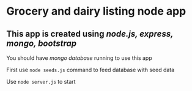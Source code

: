 # Grocery and dairy listing node app

## This app is created using _node.js, express, mongo, bootstrap_

You should have _mongo database_ running to use this app

First use `node seeds.js` command to feed database with seed data

Use `node server.js` to start
